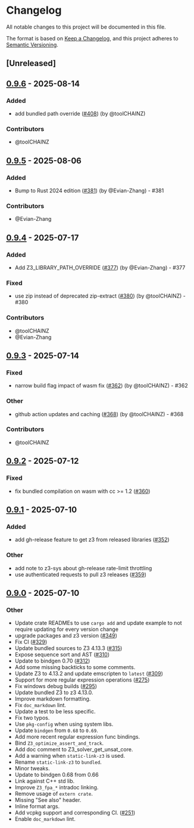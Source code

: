 # Changelog

All notable changes to this project will be documented in this file.

The format is based on [Keep a Changelog](https://keepachangelog.com/en/1.0.0/),
and this project adheres to [Semantic Versioning](https://semver.org/spec/v2.0.0.html).

## [Unreleased]

## [0.9.6](https://github.com/prove-rs/z3.rs/compare/z3-sys-v0.9.5...z3-sys-v0.9.6) - 2025-08-14

### Added

- add bundled path override ([#408](https://github.com/prove-rs/z3.rs/pull/408)) (by @toolCHAINZ)

### Contributors

* @toolCHAINZ

## [0.9.5](https://github.com/prove-rs/z3.rs/compare/z3-sys-v0.9.4...z3-sys-v0.9.5) - 2025-08-06

### Added

- Bump to Rust 2024 edition ([#381](https://github.com/prove-rs/z3.rs/pull/381)) (by @Evian-Zhang) - #381

### Contributors

* @Evian-Zhang

## [0.9.4](https://github.com/prove-rs/z3.rs/compare/z3-sys-v0.9.3...z3-sys-v0.9.4) - 2025-07-17

### Added

- Add Z3_LIBRARY_PATH_OVERRIDE ([#377](https://github.com/prove-rs/z3.rs/pull/377)) (by @Evian-Zhang) - #377

### Fixed

- use zip instead of deprecated zip-extract ([#380](https://github.com/prove-rs/z3.rs/pull/380)) (by @toolCHAINZ) - #380

### Contributors

* @toolCHAINZ
* @Evian-Zhang

## [0.9.3](https://github.com/prove-rs/z3.rs/compare/z3-sys-v0.9.2...z3-sys-v0.9.3) - 2025-07-14

### Fixed

- narrow build flag impact of wasm fix ([#362](https://github.com/prove-rs/z3.rs/pull/362)) (by @toolCHAINZ) - #362

### Other

- github action updates and caching ([#368](https://github.com/prove-rs/z3.rs/pull/368)) (by @toolCHAINZ) - #368

### Contributors

* @toolCHAINZ

## [0.9.2](https://github.com/prove-rs/z3.rs/compare/z3-sys-v0.9.1...z3-sys-v0.9.2) - 2025-07-12

### Fixed

- fix bundled compilation on wasm with cc >= 1.2 ([#360](https://github.com/prove-rs/z3.rs/pull/360))

## [0.9.1](https://github.com/prove-rs/z3.rs/compare/z3-sys-v0.9.0...z3-sys-v0.9.1) - 2025-07-10

### Added

- add gh-release feature to get z3 from released libraries ([#352](https://github.com/prove-rs/z3.rs/pull/352))

### Other

- add note to z3-sys about gh-release rate-limit throttling
- use authenticated requests to pull z3 releases ([#359](https://github.com/prove-rs/z3.rs/pull/359))

## [0.9.0](https://github.com/prove-rs/z3.rs/compare/z3-sys-v0.8.1...z3-sys-v0.9.0) - 2025-07-10

### Other

- Update crate READMEs to use `cargo add` and update example to not require updating for every version change
- upgrade packages and z3 version ([#349](https://github.com/prove-rs/z3.rs/pull/349))
- Fix CI ([#329](https://github.com/prove-rs/z3.rs/pull/329))
- Update bundled sources to Z3 4.13.3 ([#315](https://github.com/prove-rs/z3.rs/pull/315))
- Expose sequence sort and AST ([#310](https://github.com/prove-rs/z3.rs/pull/310))
- Update to bindgen 0.70 ([#312](https://github.com/prove-rs/z3.rs/pull/312))
- Add some missing backticks to some comments.
- Update Z3 to 4.13.2 and update emscripten to `latest` ([#309](https://github.com/prove-rs/z3.rs/pull/309))
- Support for more regular expression operations ([#275](https://github.com/prove-rs/z3.rs/pull/275))
- Fix windows debug builds ([#295](https://github.com/prove-rs/z3.rs/pull/295))
- Update bundled Z3 to z3 4.13.0.
- Improve markdown formatting.
- Fix `doc_markdown` lint.
- Update a test to be less specific.
- Fix two typos.
- Use `pkg-config` when using system libs.
- Update `bindgen` from `0.68` to `0.69`.
- Add more recent regular expression func bindings.
- Bind `Z3_optimize_assert_and_track`.
- Add doc comment to Z3_solver_get_unsat_core.
- Add a warning when `static-link-z3` is used.
- Rename `static-link-z3` to `bundled`.
- Minor tweaks.
- Update to bindgen 0.68 from 0.66
- Link against C++ std lib.
- Improve `Z3_fpa_*` intradoc linking.
- Remove usage of `extern crate`.
- Missing "See also" header.
- Inline format args.
- Add vcpkg support and corresponding CI. ([#251](https://github.com/prove-rs/z3.rs/pull/251))
- Enable `doc_markdown` lint.
